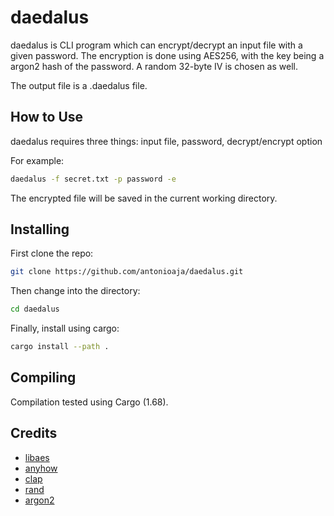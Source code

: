 # daedalus
daedalus is CLI program which can encrypt/decrypt an input file with a given password. The encryption is done using AES256, with the key being a argon2 hash of the password. A random 32-byte IV is chosen as well.

The output file is a .daedalus file.

## How to Use
daedalus requires three things: input file, password, decrypt/encrypt option

For example:

```bash
daedalus -f secret.txt -p password -e
```

The encrypted file will be saved in the current working directory.

## Installing
First clone the repo:

```bash
git clone https://github.com/antonioaja/daedalus.git
```

Then change into the directory:

```bash
cd daedalus
```

Finally, install using cargo:

```bash
cargo install --path .
```

## Compiling

Compilation tested using Cargo (1.68).

## Credits

* [libaes](https://github.com/keepsimple1/libaes)
* [anyhow](https://github.com/dtolnay/anyhow)
* [clap](https://github.com/clap-rs/clap)
* [rand](https://github.com/rust-random/rand)
* [argon2](https://github.com/RustCrypto/password-hashes/tree/master/argon2)
